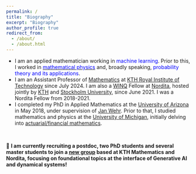 ```yaml
---
permalink: /
title: "Biography"
excerpt: "Biography"
author_profile: true
redirect_from: 
  - /about/
  - /about.html
---
```


- I am an applied mathematician working in <font color="blue">machine learning</font>. Prior to this, I worked in [<font color="blue">mathematical physics</font>](https://ncatlab.org/nlab/show/mathematical+physics) and, broadly speaking, <font color="blue">probability theory and its applications</font>.  <br> 
- I am an Assistant Professor of <a href="https://www.kth.se/math/probstats/stats">Mathematics</a> at <a href="https://www.kth.se/en">KTH Royal Institute of Technology</a> since July 2024. I am also a <a href="https://winq.se/">WINQ</a> Fellow at <a href="https://www.nordita.org/">Nordita</a>, hosted jointly by <a href="https://www.kth.se/en">KTH</a> and <a href="https://www.su.se/">Stockholm University</a>, since June 2021. I was a Nordita Fellow from 2018-2021. <br>
- I completed my PhD in Applied Mathematics at the <a href="https://www.arizona.edu/">University of Arizona</a> in May 2018, under supervision of <a href="https://www.math.arizona.edu/people/wehr">Jan Wehr</a>. Prior to that, I studied mathematics and physics at the <a href="https://umich.edu/">University of Michigan</a>, initially delving into [actuarial/financial mathematics](https://www.soa.org/).  <br>
<br>

🚨 **I am currently recruiting a postdoc, two PhD students and several master students to join a [new group](https://shoelim.github.io/dynamai/) based at KTH Mathematics and Nordita, focusing on foundational topics at the interface of Generative AI and dynamical systems!**



 









